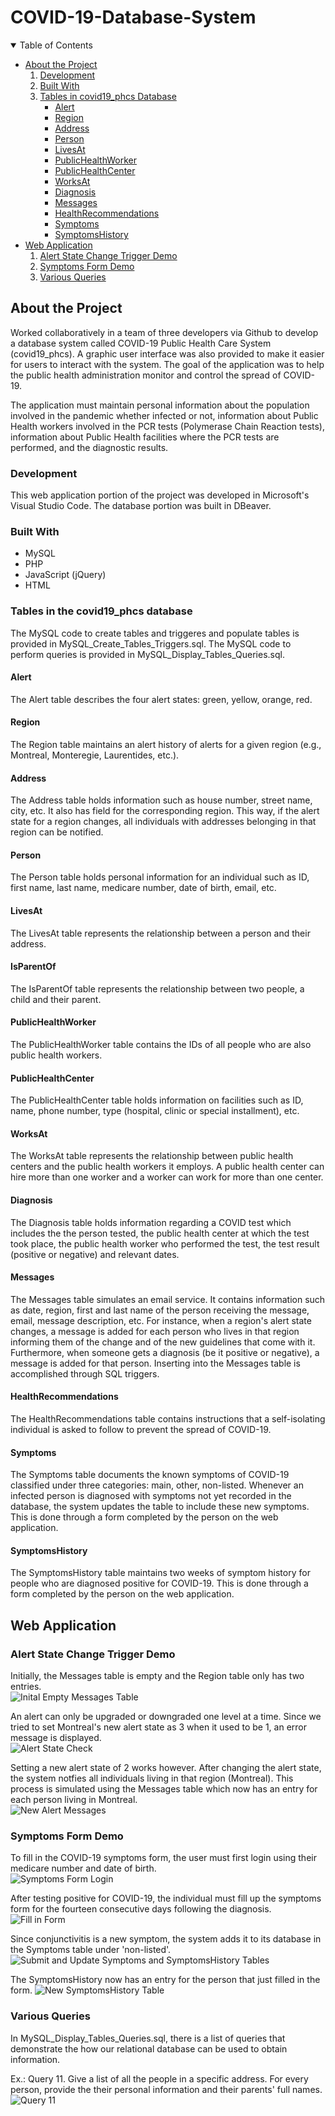 # COVID-19-Database-System

<details open="open">
  <summary>Table of Contents</summary>
  <ul>
    <li>
      <a href="#about-the-project">About the Project</a>
      <ol>
        <li><a href="#development">Development</a></li>
        <li><a href="#built-with">Built With</a></li>
        <li>
          <a href="#tables-in-the-covid19_phcs-database">Tables in covid19_phcs Database</a>
          <ul>
            <li><a href="#alert">Alert</a></li>
            <li><a href="#region">Region</a></li>
            <li><a href="#address">Address</a></li>
            <li><a href="#person">Person</a></li>
            <li><a href="#livesAt">LivesAt</a></li>
            <li><a href="#publicHealthWorker">PublicHealthWorker</a></li>
            <li><a href="#publicHealthCenter">PublicHealthCenter</a></li>
            <li><a href="#worksAt">WorksAt</a></li>
            <li><a href="#diagnosis">Diagnosis</a></li>
            <li><a href="#messages">Messages</a></li>
            <li><a href="#healthRecommendations">HealthRecommendations</a></li>
            <li><a href="#symptoms">Symptoms</a></li>
            <li><a href="#symptomsHistory">SymptomsHistory</a></li>
          </ul>
        </li>
      </ol>
    </li>
    <li>
      <a href="#web-application">Web Application</a>
      <ol>
        <li><a href="#alert-state-change-trigger-demo">Alert State Change Trigger Demo</a></li>
        <li><a href="#symptoms-form-demo">Symptoms Form Demo</a></li>
        <li><a href="#various-queries">Various Queries</a></li>
      <ol>
    </li>
  </ul>
</details>  
  
  
## About the Project
Worked collaboratively in a team of three developers via Github to develop a database system called COVID-19 Public Health Care
System (covid19_phcs). A graphic user interface was also provided to make it easier for users to interact with the system.
The goal of the application was to help the public health administration monitor and control the spread of COVID-19.

The application must maintain personal information about the population involved in the
pandemic whether infected or not, information about Public Health workers involved in
the PCR tests (Polymerase Chain Reaction tests), information about Public Health
facilities where the PCR tests are performed, and the diagnostic results. 

### Development
This web application portion of the project was developed in Microsoft's Visual Studio Code. 
The database portion was built in DBeaver.

### Built With  
* MySQL
* PHP 
* JavaScript (jQuery)
* HTML


### Tables in the covid19_phcs database
The MySQL code to create tables and triggeres and populate tables is provided in MySQL_Create_Tables_Triggers.sql.
The MySQL code to perform queries is provided in MySQL_Display_Tables_Queries.sql.

#### Alert
The Alert table describes the four alert states: green, yellow, orange, red.

#### Region
The Region table maintains an alert history of alerts for a given region (e.g., Montreal, Monteregie, Laurentides, etc.).

#### Address
The Address table holds information such as house number, street name, city, etc. It also has field for the corresponding region. This way, 
if the alert state for a region changes, all individuals with addresses belonging in that region can be notified.

#### Person
The Person table holds personal information for an individual such as ID, first name, last name, medicare number, date of birth, email, etc.

#### LivesAt
The LivesAt table represents the relationship between a person and their address.

#### IsParentOf
The IsParentOf table represents the relationship between two people, a child and their parent.

#### PublicHealthWorker
The PublicHealthWorker table contains the IDs of all people who are also public health workers.

#### PublicHealthCenter
The PublicHealthCenter table holds information on facilities such as ID, name, phone number, type (hospital, clinic or special installment), etc.

#### WorksAt
The WorksAt table represents the relationship between public health centers and the public health workers it employs. A public health center can 
hire more than one worker and a worker can work for more than one center.  

#### Diagnosis
The Diagnosis table holds information regarding a COVID test which includes the the person tested, the public health center at which the test 
took place, the public health worker who performed the test, the test result (positive or negative) and relevant dates.

#### Messages
The Messages table simulates an email service. It contains information such as date, region, first and last name of the person receiving the message, 
email, message description, etc.
For instance, when a region's alert state changes, a message is added for each person who lives in that region informing them of the change and
of the new guidelines that come with it. Furthermore, when someone gets a diagnosis (be it positive or negative), a message is added for that person.
Inserting into the Messages table is accomplished through SQL triggers.

#### HealthRecommendations
The HealthRecommendations table contains instructions that a self-isolating individual is asked to follow to prevent the spread of COVID-19.

#### Symptoms
The Symptoms table documents the known symptoms of COVID-19 classified under three categories: main, other, non-listed. Whenever an infected person 
is diagnosed with symptoms not yet recorded in the database, the system updates the table to include these new symptoms. This is done through a form
completed by the person on the web application.

#### SymptomsHistory
The SymptomsHistory table maintains two weeks of symptom history for people who are diagnosed positive for COVID-19. This is done through a form 
completed by the person on the web application.
   
   
   
## Web Application

### Alert State Change Trigger Demo
   
Initially, the Messages table is empty and the Region table only has two entries.   
![Inital Empty Messages Table](images/initalEmptyMessages.gif)  
   
An alert can only be upgraded or downgraded one level at a time. Since we tried to set Montreal's new alert state as 3 when it used to be 1, an 
error message is displayed.   
![Alert State Check](images/alertStateCheck.gif)  
   
Setting a new alert state of 2 works however. After changing the alert state, the system notfies all individuals living in that region (Montreal).
This process is simulated using the Messages table which now has an entry for each person living in Montreal.   
![New Alert Messages](images/newAlertMessages.gif)  


### Symptoms Form Demo

To fill in the COVID-19 symptoms form, the user must first login using their medicare number and date of birth.   
![Symptoms Form Login](images/symptomsForm1.gif)  
   
After testing positive for COVID-19, the individual must fill up the symptoms form for the fourteen consecutive days following the diagnosis.
![Fill in Form](images/symptomsForm2.gif)  

Since conjunctivitis is a new symptom, the system adds it to its database in the Symptoms table under 'non-listed'.
![Submit and Update Symptoms and SymptomsHistory Tables](images/symptomsForm3.gif)  

The SymptomsHistory now has an entry for the person that just filled in the form.
![New SymptomsHistory Table](images/newSymptomsHistory.PNG)  


### Various Queries
In MySQL_Display_Tables_Queries.sql, there is a list of queries that demonstrate the how our relational database can be used to obtain information.   

Ex.: Query 11. Give a list of all the people in a specific address. For every person, provide the their personal information and their parents' full names.
![Query 11](images/query11.PNG)  
